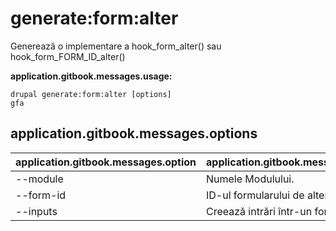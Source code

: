 # generate:form:alter
Generează o implementare a hook_form_alter() sau hook_form_FORM_ID_alter()

**application.gitbook.messages.usage:**
```
drupal generate:form:alter [options]
gfa
```

## application.gitbook.messages.options
application.gitbook.messages.option | application.gitbook.messages.details
-------|-------------
--module | Numele Modulului.
--form-id | ID-ul formularului de alterat
--inputs | Creează intrări într-un formular.
